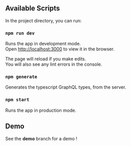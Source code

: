 ## Available Scripts

In the project directory, you can run:

### `npm run dev`

Runs the app in development mode.<br />
Open [http://localhost:3000](http://localhost:3000) to view it in the browser.

The page will reload if you make edits.<br />
You will also see any lint errors in the console.

### `npm generate`

Generates the typescript GraphQL types, from the server.

### `npm start`

Runs the app in production mode.

## Demo

See the **demo** branch for a demo !